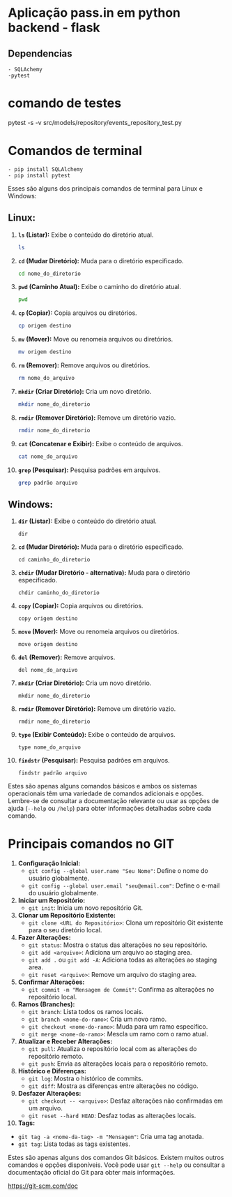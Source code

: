 # Aplicação pass.in em python backend - flask



## Dependencias
    - SQLAchemy
    -pytest


# comando de testes
pytest -s -v src/models/repository/events_repository_test.py 









# Comandos de terminal

    - pip install SQLAlchemy
    - pip install pytest


Esses são alguns dos principais comandos de terminal para Linux e Windows:

## Linux:

1. **`ls` (Listar):** Exibe o conteúdo do diretório atual.
    
    ```bash
    ls
    
    ```
    
2. **`cd` (Mudar Diretório):** Muda para o diretório especificado.
    
    ```bash
    cd nome_do_diretorio
    
    ```
    
3. **`pwd` (Caminho Atual):** Exibe o caminho do diretório atual.
    
    ```bash
    pwd
    
    ```
    
4. **`cp` (Copiar):** Copia arquivos ou diretórios.
    
    ```bash
    cp origem destino
    
    ```
    
5. **`mv` (Mover):** Move ou renomeia arquivos ou diretórios.
    
    ```bash
    mv origem destino
    
    ```
    
6. **`rm` (Remover):** Remove arquivos ou diretórios.
    
    ```bash
    rm nome_do_arquivo
    
    ```
    
7. **`mkdir` (Criar Diretório):** Cria um novo diretório.
    
    ```bash
    mkdir nome_do_diretorio
    
    ```
    
8. **`rmdir` (Remover Diretório):** Remove um diretório vazio.
    
    ```bash
    rmdir nome_do_diretorio
    
    ```
    
9. **`cat` (Concatenar e Exibir):** Exibe o conteúdo de arquivos.
    
    ```bash
    cat nome_do_arquivo
    
    ```
    
10. **`grep` (Pesquisar):** Pesquisa padrões em arquivos.
    
    ```bash
    grep padrão arquivo
    
    ```
    

## Windows:

1. **`dir` (Listar):** Exibe o conteúdo do diretório atual.
    
    ```
    dir
    
    ```
    
2. **`cd` (Mudar Diretório):** Muda para o diretório especificado.
    
    ```
    cd caminho_do_diretorio
    
    ```
    
3. **`chdir` (Mudar Diretório - alternativa):** Muda para o diretório especificado.
    
    ```
    chdir caminho_do_diretorio
    
    ```
    
4. **`copy` (Copiar):** Copia arquivos ou diretórios.
    
    ```
    copy origem destino
    
    ```
    
5. **`move` (Mover):** Move ou renomeia arquivos ou diretórios.
    
    ```
    move origem destino
    
    ```
    
6. **`del` (Remover):** Remove arquivos.
    
    ```
    del nome_do_arquivo
    
    ```
    
7. **`mkdir` (Criar Diretório):** Cria um novo diretório.
    
    ```
    mkdir nome_do_diretorio
    
    ```
    
8. **`rmdir` (Remover Diretório):** Remove um diretório vazio.
    
    ```
    rmdir nome_do_diretorio
    
    ```
    
9. **`type` (Exibir Conteúdo):** Exibe o conteúdo de arquivos.
    
    ```
    type nome_do_arquivo
    
    ```
    
10. **`findstr` (Pesquisar):** Pesquisa padrões em arquivos.
    
    ```
    findstr padrão arquivo
    
    ```
    

Estes são apenas alguns comandos básicos e ambos os sistemas operacionais têm uma variedade de comandos adicionais e opções. Lembre-se de consultar a documentação relevante ou usar as opções de ajuda (`--help` ou `/help`) para obter informações detalhadas sobre cada comando.

# Principais comandos no GIT

1. **Configuração Inicial:**
    - `git config --global user.name "Seu Nome"`: Define o nome do usuário globalmente.
    - `git config --global user.email "seu@email.com"`: Define o e-mail do usuário globalmente.
2. **Iniciar um Repositório:**
    - `git init`: Inicia um novo repositório Git.
3. **Clonar um Repositório Existente:**
    - `git clone <URL do Repositório>`: Clona um repositório Git existente para o seu diretório local.
4. **Fazer Alterações:**
    - `git status`: Mostra o status das alterações no seu repositório.
    - `git add <arquivo>`: Adiciona um arquivo ao staging area.
    - `git add .` ou `git add -A`: Adiciona todas as alterações ao staging area.
    - `git reset <arquivo>`: Remove um arquivo do staging area.
5. **Confirmar Alterações:**
    - `git commit -m "Mensagem de Commit"`: Confirma as alterações no repositório local.
6. **Ramos (Branches):**
    - `git branch`: Lista todos os ramos locais.
    - `git branch <nome-do-ramo>`: Cria um novo ramo.
    - `git checkout <nome-do-ramo>`: Muda para um ramo específico.
    - `git merge <nome-do-ramo>`: Mescla um ramo com o ramo atual.
7. **Atualizar e Receber Alterações:**
    - `git pull`: Atualiza o repositório local com as alterações do repositório remoto.
    - `git push`: Envia as alterações locais para o repositório remoto.
8. **Histórico e Diferenças:**
    - `git log`: Mostra o histórico de commits.
    - `git diff`: Mostra as diferenças entre alterações no código.
9. **Desfazer Alterações:**
    - `git checkout -- <arquivo>`: Desfaz alterações não confirmadas em um arquivo.
    - `git reset --hard HEAD`: Desfaz todas as alterações locais.
10. **Tags:**
- `git tag -a <nome-da-tag> -m "Mensagem"`: Cria uma tag anotada.
- `git tag`: Lista todas as tags existentes.

Estes são apenas alguns dos comandos Git básicos. Existem muitos outros comandos e opções disponíveis. Você pode usar `git --help` ou consultar a documentação oficial do Git para obter mais informações.

https://git-scm.com/doc









